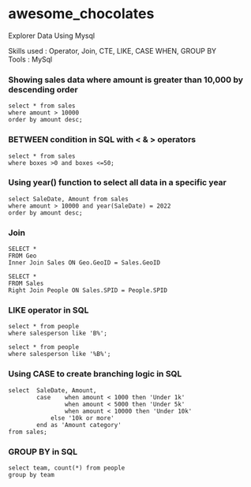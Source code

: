 # awesome_chocolates

Explorer Data Using Mysql

Skills used : Operator, Join, CTE, LIKE, CASE WHEN, GROUP BY <br>
Tools       : MySql


### Showing sales data where amount is greater than 10,000 by descending order
```
select * from sales
where amount > 10000
order by amount desc;
```

### BETWEEN condition in SQL with < & > operators
```
select * from sales
where boxes >0 and boxes <=50;
```

### Using year() function to select all data in a specific year
```
select SaleDate, Amount from sales
where amount > 10000 and year(SaleDate) = 2022
order by amount desc;
```

### Join
```
SELECT *
FROM Geo
Inner Join Sales ON Geo.GeoID = Sales.GeoID
```

```
SELECT *
FROM Sales
Right Join People ON Sales.SPID = People.SPID
```

### LIKE operator in SQL

```
select * from people
where salesperson like 'B%';
```

```
select * from people
where salesperson like '%B%';
```

### Using CASE to create branching logic in SQL

```
select 	SaleDate, Amount,
		case 	when amount < 1000 then 'Under 1k'
				when amount < 5000 then 'Under 5k'
                when amount < 10000 then 'Under 10k'
			else '10k or more'
		end as 'Amount category'
from sales;
```


### GROUP BY in SQL

```
select team, count(*) from people
group by team
```
